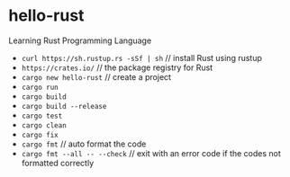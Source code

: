 # hello-rust
Learning Rust Programming Language

- `curl https://sh.rustup.rs -sSf | sh` // install Rust using rustup
- `https://crates.io/` // the package registry for Rust
- `cargo new hello-rust` // create a project
- `cargo run`
- `cargo build`
- `cargo build --release`
- `cargo test`
- `cargo clean`
- `cargo fix`
- `cargo fmt` // auto format the code
- `cargo fmt --all -- --check` // exit with an error code if the codes not formatted correctly
